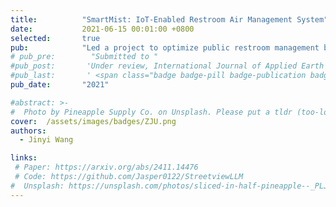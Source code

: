 ```yaml
---
title:          "SmartMist: IoT-Enabled Restroom Air Management System"
date:           2021-06-15 00:01:00 +0800
selected:       true
pub:            "Led a project to optimize public restroom management by developing a cloud-connected nano atomizer system and a data-driven platform. This solution significantly enhanced air quality, achieving removal rates above 90% for ammonia, hydrogen sulfide, and formaldehyde."
# pub_pre:        "Submitted to "
#pub_post:       'Under review, International Journal of Applied Earth Observation and Geoinformation(JAG)'
#pub_last:       ' <span class="badge badge-pill badge-publication badge-success">Spotlight</span>'
pub_date:       "2021"

#abstract: >-
#  Photo by Pineapple Supply Co. on Unsplash. Please put a tldr (too-long-didnt-read, 1~2 sentences) of your publication here. It is not recommended to put the actual abstract here because it is usually too long to fit in. $\LaTeX$ is supported. $a=b+c$.
cover:  /assets/images/badges/ZJU.png
authors:
  - Jinyi Wang

links:
 # Paper: https://arxiv.org/abs/2411.14476
 # Code: https://github.com/Jasper0122/StreetviewLLM
#  Unsplash: https://unsplash.com/photos/sliced-in-half-pineapple--_PLJZmHZzk
---
```


